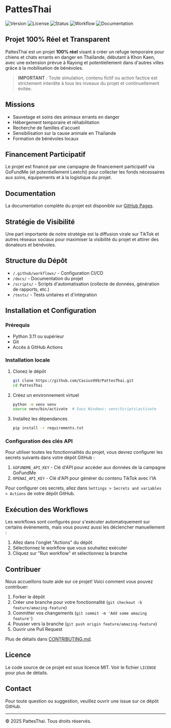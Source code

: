 # PattesThai

![Version](https://img.shields.io/badge/version-0.1.0-blue.svg)
![License](https://img.shields.io/badge/license-MIT-green.svg)
![Status](https://img.shields.io/badge/status-En%20d%C3%A9veloppement-orange.svg)
![Workflow](https://github.com/casius999/PattesThai/actions/workflows/main.yml/badge.svg)
![Documentation](https://github.com/casius999/PattesThai/actions/workflows/deploy-docs.yml/badge.svg)

## Projet 100% Réel et Transparent

PattesThai est un projet **100% réel** visant à créer un refuge temporaire pour chiens et chats errants en danger en Thaïlande, débutant à Khon Kaen, avec une extension prévue à Rayong et potentiellement dans d'autres villes grâce à la mobilisation de bénévoles.

> **IMPORTANT** : Toute simulation, contenu fictif ou action factice est strictement interdite à tous les niveaux du projet et continuellement évitée.

## Missions

- Sauvetage et soins des animaux errants en danger
- Hébergement temporaire et réhabilitation
- Recherche de familles d'accueil
- Sensibilisation sur la cause animale en Thaïlande
- Formation de bénévoles locaux

## Financement Participatif

Le projet est financé par une campagne de financement participatif via GoFundMe (et potentiellement Leetchi) pour collecter les fonds nécessaires aux soins, équipements et à la logistique du projet.

## Documentation

La documentation complète du projet est disponible sur [GitHub Pages](https://casius999.github.io/PattesThai/).

## Stratégie de Visibilité

Une part importante de notre stratégie est la diffusion virale sur TikTok et autres réseaux sociaux pour maximiser la visibilité du projet et attirer des donateurs et bénévoles.

## Structure du Dépôt

- `/.github/workflows/` - Configuration CI/CD
- `/docs/` - Documentation du projet
- `/scripts/` - Scripts d'automatisation (collecte de données, génération de rapports, etc.)
- `/tests/` - Tests unitaires et d'intégration

## Installation et Configuration

### Prérequis
- Python 3.11 ou supérieur
- Git
- Accès à GitHub Actions

### Installation locale
1. Clonez le dépôt
   ```bash
   git clone https://github.com/Casius999/PattesThai.git
   cd PattesThai
   ```

2. Créez un environnement virtuel
   ```bash
   python -m venv venv
   source venv/bin/activate  # Sous Windows: venv\Scripts\activate
   ```

3. Installez les dépendances
   ```bash
   pip install -r requirements.txt
   ```

### Configuration des clés API
Pour utiliser toutes les fonctionnalités du projet, vous devrez configurer les secrets suivants dans votre dépôt GitHub :

1. `GOFUNDME_API_KEY` - Clé d'API pour accéder aux données de la campagne GoFundMe
2. `OPENAI_API_KEY` - Clé d'API pour générer du contenu TikTok avec l'IA

Pour configurer ces secrets, allez dans `Settings > Secrets and variables > Actions` de votre dépôt GitHub.

## Exécution des Workflows

Les workflows sont configurés pour s'exécuter automatiquement sur certains événements, mais vous pouvez aussi les déclencher manuellement :

1. Allez dans l'onglet "Actions" du dépôt
2. Sélectionnez le workflow que vous souhaitez exécuter
3. Cliquez sur "Run workflow" et sélectionnez la branche

## Contribuer

Nous accueillons toute aide sur ce projet! Voici comment vous pouvez contribuer:

1. Forker le dépôt
2. Créer une branche pour votre fonctionnalité (`git checkout -b feature/amazing-feature`)
3. Committer vos changements (`git commit -m 'Add some amazing feature'`)
4. Pousser vers la branche (`git push origin feature/amazing-feature`)
5. Ouvrir une Pull Request

Plus de détails dans [CONTRIBUTING.md](CONTRIBUTING.md).

## Licence

Le code source de ce projet est sous licence MIT. Voir le fichier `LICENSE` pour plus de détails.

## Contact

Pour toute question ou suggestion, veuillez ouvrir une issue sur ce dépôt GitHub.

---

&copy; 2025 PattesThai. Tous droits réservés.